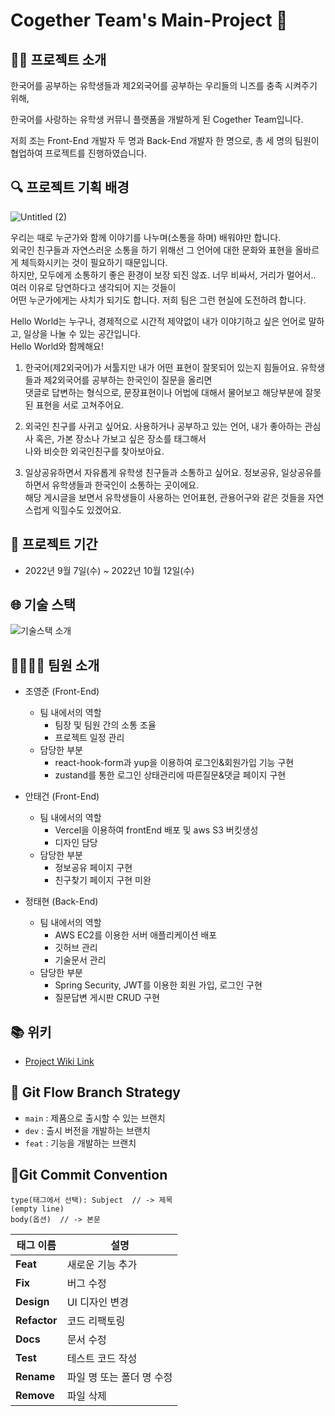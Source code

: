# Cogether Team's Main-Project 🐣

## 👨‍🏫 프로젝트 소개
한국어를 공부하는 유학생들과 제2외국어를 공부하는 우리들의 니즈를 충족 시켜주기 위해,

한국어를 사랑하는 유학생 커뮤니 플랫폼을 개발하게 된 Cogether Team입니다.

저희 조는 Front-End 개발자 두 명과 Back-End 개발자 한 명으로, 총 세 명의 팀원이 협업하여 프로젝트를 진행하였습니다.

## 🔍️ 프로젝트 기획 배경
![Untitled (2)](https://user-images.githubusercontent.com/52318666/194479647-ec820ce9-f741-4612-bb6c-f120de31ef99.png)

우리는 때로 누군가와 함께 이야기를 나누며(소통을 하며) 배워야만 합니다.  
외국인 친구들과 자연스러운 소통을 하기 위해선 그 언어에 대한 문화와 표현을 올바르게 체득화시키는 것이 필요하기 때문입니다.  
하지만, 모두에게 소통하기 좋은 환경이 보장 되진 않죠. 너무 비싸서, 거리가 멀어서.. 여러 이유로 당연하다고 생각되어 지는 것들이  
어떤 누군가에게는 사치가 되기도 합니다. 저희 팀은 그런 현실에 도전하려 합니다.   

Hello World는 누구나, 경제적으로 시간적 제약없이 내가 이야기하고 싶은 언어로 말하고, 일상을 나눌 수 있는 공간입니다.  
Hello World와 함께해요!

1. 한국어(제2외국어)가 서툴지만 내가 어떤 표현이 잘못되어 있는지 힘들어요. 유학생들과 제2외국어를 공부하는 한국인이 질문을 올리면  
댓글로 답변하는 형식으로, 문장표현이나 어법에 대해서 물어보고 해당부분에 잘못된 표현을 서로 고쳐주어요.

2. 외국인 친구를 사귀고 싶어요. 사용하거나 공부하고 있는 언어, 내가 좋아하는 관심사 혹은, 가본 장소나 가보고 싶은 장소를 태그해서  
나와 비슷한 외국인친구를 찾아보아요.

3. 일상공유하면서 자유롭게 유학생 친구들과 소통하고 싶어요. 정보공유, 일상공유를 하면서 유학생들과 한국인이 소통하는 곳이에요.  
해당 게시글을 보면서 유학생들이 사용하는 언어표현, 관용어구와 같은 것들을 자연스럽게 익힐수도 있겠어요.

## 📅 프로젝트 기간
- 2022년 9월 7일(수) ~ 2022년 10월 12일(수)

## 🌐 기술 스택
![기술스택 소개](https://user-images.githubusercontent.com/52318666/194479341-f207d4bd-7f44-4e46-bfdf-295bed607932.png)

## 👨‍👨‍👦‍👦 팀원 소개
- 조영준 (Front-End)
    - 팀 내에서의 역할
        - 팀장 및 팀원 간의 소통 조율
        - 프로젝트 일정 관리
    - 담당한 부분
        - react-hook-form과 yup을 이용하여 로그인&회원가입 기능 구현
        - zustand를 통한 로그인 상태관리에 따른질문&댓글 페이지 구현

- 안태건 (Front-End)
    - 팀 내에서의 역할
        - Vercel을 이용하여 frontEnd 배포 및 aws S3 버킷생성
        - 디자인 담당
    - 담당한 부분
        - 정보공유 페이지 구현
        - 친구찾기 페이지 구현 미완
        
- 정태현 (Back-End)
    - 팀 내에서의 역할
        - AWS EC2를 이용한 서버 애플리케이션 배포
        - 깃허브 관리
        - 기술문서 관리
    - 담당한 부분
        - Spring Security, JWT를 이용한 회원 가입, 로그인 구현
        - 질문답변 게시판 CRUD 구현

## 📚 위키
- [Project Wiki Link](https://github.com/codestates-seb/seb39_main_053/wiki)

## 🔀 Git Flow Branch Strategy
- `main` : 제품으로 출시할 수 있는 브랜치
- `dev` : 출시 버전을 개발하는 브랜치
- `feat` : 기능을 개발하는 브랜치

## 📌Git Commit Convention

```
type(태그에서 선택): Subject  // -> 제목
(empty line)
body(옵션)  // -> 본문 
```

|태그 이름|설명|
|--|--|
|**Feat**|새로운 기능 추가|
|**Fix**|버그 수정|
|**Design**|UI 디자인 변경|
|**Refactor**|코드 리팩토링|
|**Docs**|문서 수정|
|**Test**|테스트 코드 작성|
|**Rename**|파일 명 또는 폴더 명 수정|
|**Remove**|파일 삭제|
